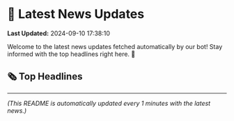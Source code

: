# 📰 Latest News Updates
**Last Updated:** 2024-09-10 17:38:10

Welcome to the latest news updates fetched automatically by our bot! Stay informed with the top headlines right here. 🚀

## 🗞️ Top Headlines

---
*(This README is automatically updated every 1 minutes with the latest news.)*

